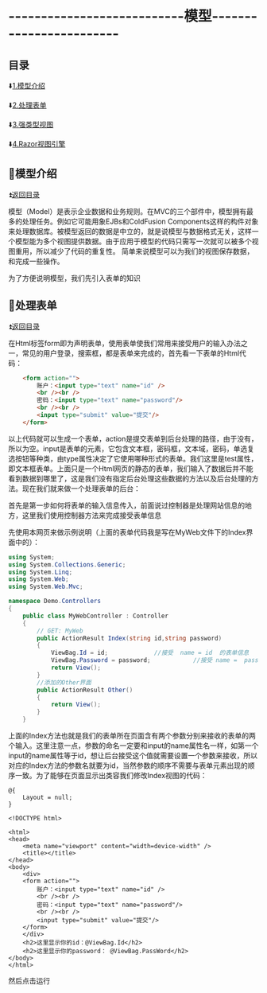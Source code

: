 # ---------------------------模型------------------------ #

<p id="title"></p>

## 目录 ##

:arrow_down:<a href="#a1">1.模型介绍</a>

:arrow_down:<a href="#a2">2.处理表单</a>

:arrow_down:<a href="#a3">3.强类型视图</a>

:arrow_down:<a href="#a4">4.Razor视图引擎</a>

<p id="a1"></p>

## :beginner:模型介绍 ##

:arrow_double_up:<a href = "#title">返回目录</a>

模型（Model）是表示企业数据和业务规则。在MVC的三个部件中，模型拥有最多的处理任务。例如它可能用象EJBs和ColdFusion Components这样的构件对象来处理数据库。被模型返回的数据是中立的，就是说模型与数据格式无关，这样一个模型能为多个视图提供数据。由于应用于模型的代码只需写一次就可以被多个视图重用，所以减少了代码的重复性。 简单来说模型可以为我们的视图保存数据，和完成一些操作。

为了方便说明模型，我们先引入表单的知识

<p id="a1"></p>

## :beginner:处理表单 ##

:arrow_double_up:<a href = "#title">返回目录</a>

在Html标签form即为声明表单，使用表单使我们常用来接受用户的输入办法之一，常见的用户登录，搜索框，都是表单来完成的，首先看一下表单的Html代码：

```Html
    <form action="">
        账户：<input type="text" name="id" />
        <br /><br />
        密码：<input type="text" name="password"/>
        <br /><br />
        <input type="submit" value="提交"/>
    </form>
```
以上代码就可以生成一个表单，action是提交表单到后台处理的路径，由于没有，所以为空。input是表单的元素，它包含文本框，密码框，文本域，密码，单选复选按钮等种类，由type属性决定了它使用哪种形式的表单。我们这里是test属性，即文本框表单。上面只是一个Html网页的静态的表单，我们输入了数据后并不能看到数据到哪里了，这是我们没有指定后台处理这些数据的方法以及后台处理的方法。现在我们就来做一个处理表单的后台：

首先是第一步如何将表单的输入信息传入，前面说过控制器是处理网站信息的地方，这里我们使用控制器方法来完成接受表单信息

先使用本网页来做示例说明（上面的表单代码我是写在MyWeb文件下的Index界面中的）：

```C#
using System;
using System.Collections.Generic;
using System.Linq;
using System.Web;
using System.Web.Mvc;

namespace Demo.Controllers
{
    public class MyWebController : Controller
    {
        // GET: MyWeb
        public ActionResult Index(string id,string password)
        {
            ViewBag.Id = id;             //接受  name = id  的表单信息
            ViewBag.Password = password;            //接受 name =  password  的表单信息
            return View();
        }
        //添加的Other界面
        public ActionResult Other()
        {
            return View();
        }
    }
```
上面的Index方法也就是我们的表单所在页面含有两个参数分别来接收的表单的两个输入。这里注意一点，参数的命名一定要和input的name属性名一样，如第一个input的name属性等于id，想让后台接受这个值就需要设置一个参数来接收，所以对应的Index方法的参数名就要为id，当然参数的顺序不需要与表单元素出现的顺序一致。为了能够在页面显示出类容我们修改Index视图的代码：

```cshtml
@{
    Layout = null;
}

<!DOCTYPE html>

<html>
<head>
    <meta name="viewport" content="width=device-width" />
    <title></title>
</head>
<body>
    <div>
    <form action="">
        账户：<input type="text" name="id" />
        <br /><br />
        密码：<input type="text" name="password"/>
        <br /><br />
        <input type="submit" value="提交"/>
    </form>
    </div>
    <h2>这里显示你的id：@ViewBag.Id</h2>
    <h2>这里显示你的password： @ViewBag.PassWord</h2>
</body>
</html>
```
然后点击运行



